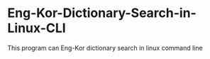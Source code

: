 # Eng-Kor-Dictionary-Search-in-Linux-CLI
This program can Eng-Kor dictionary search in linux command line
